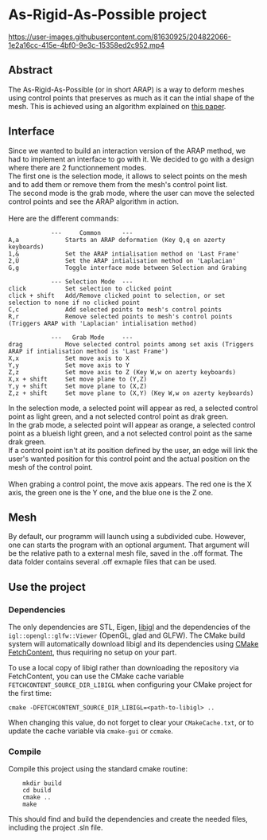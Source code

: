 # As-Rigid-As-Possible project

https://user-images.githubusercontent.com/81630925/204822066-1e2a16cc-415e-4bf0-9e3c-15358ed2c952.mp4

## Abstract

The As-Rigid-As-Possible (or in short ARAP) is a way to deform meshes using control points that preserves as much as it can the intial shape of the mesh.
This is achieved using an algorithm explained on [this paper](https://igl.ethz.ch/projects/ARAP/).


## Interface

Since we wanted to build an interaction version of the ARAP method, we had to implement an interface to go with it.
We decided to go with a design where there are 2 functionnement  modes.<br>
The first one is the selection mode, it allows to select points on the mesh and to add them or remove them from the mesh's control point list.<br>
The second mode is the grab mode, where the user can move the selected control points and see the ARAP algorithm in action.<br>
<br>
Here are the different commands:

```
			---		Common 		---
A,a				Starts an ARAP deformation (Key Q,q on azerty keyboards)
1,&				Set the ARAP intialisation method on 'Last Frame'
2,Ú				Set the ARAP intialisation method on 'Laplacian'
G,g				Toggle interface mode between Selection and Grabing

			---	Selection Mode	---
click			Set selection to clicked point
click + shift	Add/Remove clicked point to selection, or set selection to none if no clicked point
C,c				Add selected points to mesh's control points
R,r				Remove selected points to mesh's control points (Triggers ARAP with 'Laplacian' intialisation method)

			---	  Grab Mode		---
drag			Move selected control points among set axis (Triggers ARAP if intialisation method is 'Last Frame')
X,x				Set move axis to X
Y,y				Set move axis to Y
Z,z				Set move axis to Z (Key W,w on azerty keyboards)
X,x + shift		Set move plane to (Y,Z)
Y,y + shift		Set move plane to (X,Z)
Z,z + shift		Set move plane to (X,Y) (Key W,w on azerty keyboards)
```


In the selection mode, a selected point will appear as red, a selected control point as light green, and a not selected control point as drak green.<br>
In the grab mode, a selected point will appear as orange, a selected control point as a blueish light green, and a not selected control point as the same drak green.<br>
If a control point isn't at its position defined by the user, an edge will link the user's wanted position for this control point and the actual position on the mesh of the control point.<br>
<br>
When grabing a control point, the move axis appears. The red one is the X axis, the green one is the Y one, and the blue one is the Z one.


## Mesh

By default, our programm will launch using a subdivided cube. However, one can starts the program with an optional argument.
That argument will be the relative path to a external mesh file, saved in the .off format. The data folder contains several .off exmaple files that can be used.


## Use the project

### Dependencies

The only dependencies are STL, Eigen, [libigl](http://libigl.github.io/libigl/) and the dependencies
of the `igl::opengl::glfw::Viewer` (OpenGL, glad and GLFW).
The CMake build system will automatically download libigl and its dependencies using
[CMake FetchContent](https://cmake.org/cmake/help/latest/module/FetchContent.html),
thus requiring no setup on your part.

To use a local copy of libigl rather than downloading the repository via FetchContent, you can use
the CMake cache variable `FETCHCONTENT_SOURCE_DIR_LIBIGL` when configuring your CMake project for
the first time:
```
cmake -DFETCHCONTENT_SOURCE_DIR_LIBIGL=<path-to-libigl> ..
```
When changing this value, do not forget to clear your `CMakeCache.txt`, or to update the cache variable
via `cmake-gui` or `ccmake`.

### Compile

Compile this project using the standard cmake routine:

```
    mkdir build
    cd build
    cmake ..
    make
```

This should find and build the dependencies and create the needed files, including the project .sln file.
